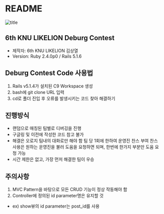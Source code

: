 # README

![title](https://www.facebook.com/465239337010158/photos/641674022700021/)

## 6th KNU LIKELION Deburg Contest
* 제작자: 6th KNU LIKELION 김상열
* Version: Ruby 2.4.0p0 / Rails 5.1.6


## Deburg Contest Code 사용법
1. Rails v5.1.4가 설치된 C9 Workspace 생성
2. bash에 git clone URL 입력
3. cd로 폴더 진입 후 오류를 발생시키는 코드 찾아 해결하기

## 진행방식
* 랜덤으로 매칭된 팀별로 디버깅을 진행
* 구글링 및 이전에 작성한 코드 참고 불가
* 해결은 오로지 팀내의 대화로만 해야 함
    팀 당 1회에 한하여 운영진 찬스 부여 
    찬스 사용은 원하는 운영진을 불러 도움을 요청하면 되며, 한번에 한가지 부분만 도움 요청 가능
* 시간 제한은 없고, 가장 먼저 해결한 팀이 우승

## 주의사항
1. MVC Pattern을 바탕으로 모든 CRUD 기능이 정상 작동해야 함
2. Controller에 정의된 id parameter명은 유지할 것
*   ex) show뷰의 id parameter는 post_id를 사용   